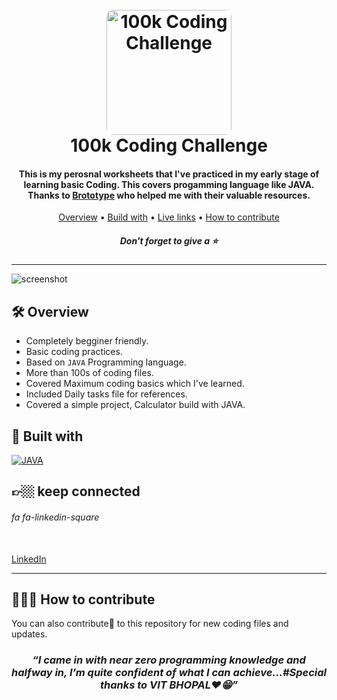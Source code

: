 <h1 align="center">
  <br>
  <a href="https://www.youtube.com/watch?v=pDmEYRhyusU&list=PLY-ecO2csVHeKaBI7lAM1jbIPU8K6fUxY"><img src="https://niranjan4r.github.io/Crossroads/img/pic1.JPG" alt="100k Coding Challenge" width="200" style="border-radius:10px"></a>
  <br>
  100k Coding Challenge
  <br>
</h1>

<h4 align="center">This is my perosnal worksheets that I've practiced in my early stage of learning basic Coding. This covers progamming language like JAVA. Thanks to <a href="https://www.youtube.com/c/BrototypeMalayalam/" target="_blank">Brototype</a> who helped me with their valuable resources.</h4>

<p align="center">
  <a href="#🛠-overview">Overview</a> •
  <a href="#🚀-built-with">Build with</a> •
  <a href="#👉🏼-links">Live links</a> •
  <a href="#🧑🏽‍💻-how-to-contribute">How to contribute</a>
</p>
<h5 align="center">Don't forget to give a ⭐️ </h5>
<hr>

![screenshot](Assets/preview.gif)


## 🛠 Overview

- Completely begginer friendly.
- Basic coding practices.
- Based on `JAVA` Programming language.
- More than 100s of coding files.
- Covered Maximum coding basics which I've learned.
- Included Daily tasks file for references.
- Covered a simple project, Calculator build with JAVA.

## 🚀 Built with

[![JAVA][JAVA]][JAVA-url]

## 👉🏼 keep connected 

<h6>fa fa-linkedin-square</h1>

<i class="fa fa-linkedin-square" style="font-size:48px;color:red"></i>
<br>[LinkedIn](https://www.linkedin.com/in/shivanshu-nigam-9a3223219)</h6>

<hr>

## 🧑🏽‍💻 How to contribute

You can also contribute🚀 to this repository for new coding files and updates.




<h3 align="center"><i><q>I came in with near zero programming knowledge and halfway in, I’m quite confident of what I can achieve...#Special thanks to VIT BHOPAL❤️😁</q></i></h3>

[JAVA]: https://img.shields.io/badge/java-F8981C?style=for-the-badge&logo=java&logoColor=0456F3
[JAVA-url]: https://developer.mozilla.org/en-US/docs/Web/CSS

